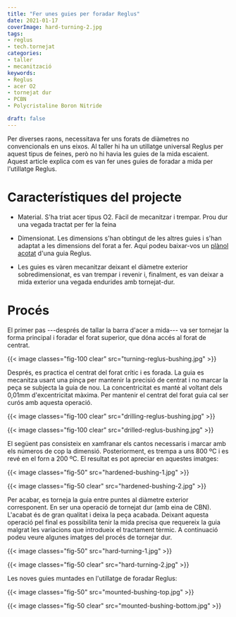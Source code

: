 ```yaml
---
title: "Fer unes guies per foradar Reglus"
date: 2021-01-17
coverImage: hard-turning-2.jpg
tags:
- reglus
- tech.tornejat
categories:
- taller
- mecanització
keywords:
- Reglus
- acer O2
- tornejat dur
- PCBN
- Polycristaline Boron Nitride

draft: false
---
```


Per diverses raons, necessitava fer uns forats de diàmetres no
convencionals en uns eixos. Al taller hi ha un utillatge universal
Reglus per aquest tipus de feines, però no hi havia les guies de la
mida escaient. Aquest article explica com es van fer unes guies de
foradar a mida per l'utillatge Reglus.

<!--more-->

# Característiques del projecte

* Material. S'ha triat acer tipus O2. Fàcil de mecanitzar i
  trempar. Prou dur una vegada tractat per fer la feina

* Dimensionat. Les dimensions s'han obtingut de les altres guies i
  s'han adaptat a les dimensions del forat a fer. Aquí podeu
  baixar-vos un [plànol acotat](dolla-reglus.pdf) d'una guia
  Reglus.

* Les guies es vàren mecanitzar deixant el diàmetre exterior
  sobredimensionat, es van trempar i revenir i, finalment, es van
  deixar a mida exterior una vegada endurides amb tornejat-dur.

# Procés

El primer pas ---després de tallar la barra d'acer a mida--- va ser
tornejar la forma principal i foradar el forat superior, que dóna
accés al forat de centrat.

{{< image classes="fig-100 clear"
          src="turning-reglus-bushing.jpg" >}}

Després, es practica el centrat del forat crític i es forada. La guia
es mecanitza usant una pinça per mantenir la precisió de centrat i no
marcar la peça se subjecta la guia de nou. La concentricitat es manté
al voltant dels 0,01mm d'excentricitat màxima. Per mantenir el centrat
del forat guia cal ser curós amb aquesta operació.

{{< image classes="fig-100 clear"
          src="drilling-reglus-bushing.jpg" >}}

{{< image classes="fig-100 clear"
          src="drilled-reglus-bushing.jpg" >}}

El següent pas consisteix en xamfranar els cantos necessaris i marcar
amb els números de cop la dimensió. Posteriorment, es trempa a uns 800
ºC i es revé en el forn a 200 ºC. El resultat es pot apreciar en
aquestes imatges:

{{< image classes="fig-50"
          src="hardened-bushing-1.jpg" >}}

{{< image classes="fig-50 clear"
          src="hardened-bushing-2.jpg" >}}

Per acabar, es torneja la guia entre puntes al diàmetre exterior
corresponent. En ser una operació de tornejat dur (amb eina de
CBN). L'acabat és de gran qualitat i deixa la peça acabada.  Deixant
aquesta operació pel final es possibilita tenir la mida precisa que
requereix la guia malgrat les variacions que introdueix el tractament
tèrmic. A continuació podeu veure algunes imatges del procés de
tornejar dur.

{{< image classes="fig-50"
          src="hard-turning-1.jpg" >}}

{{< image classes="fig-50 clear"
          src="hard-turning-2.jpg" >}}

Les noves guies muntades en l'utillatge de foradar Reglus:

{{< image classes="fig-50"
          src="mounted-bushing-top.jpg" >}}

{{< image classes="fig-50 clear"
          src="mounted-bushing-bottom.jpg" >}}
